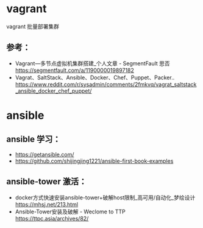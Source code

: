 # vagrant
vagrant 批量部署集群

## 参考：  
- Vagrant—多节点虚拟机集群搭建_个人文章 - SegmentFault 思否 <https://segmentfault.com/a/1190000019897182>
- Vagrat、SaltStack、Ansible、Docker、Chef、Puppet、Packer.. <https://www.reddit.com/r/sysadmin/comments/2fmkvq/vagrat_saltstack_ansible_docker_chef_puppet/>

# ansible

## ansible 学习：
- <https://getansible.com/>
- <https://github.com/shijingjing1221/ansible-first-book-examples>


## ansible-tower 激活：
- docker方式快速安装ansible-tower+破解host限制_高可用/自动化_梦绘设计
  <https://mhsj.net/213.html>
- Ansible-Tower安装及破解 - Weclome to TTP
  <https://ttpc.asia/archives/82/>

